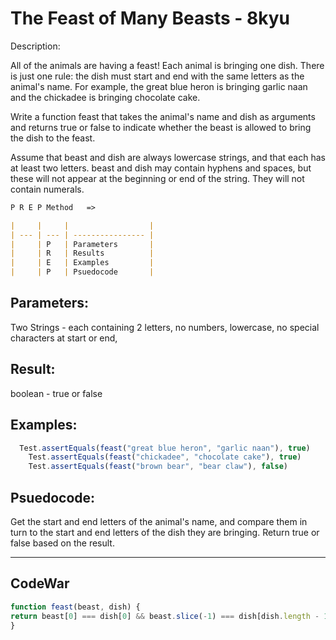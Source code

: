 
# The Feast of Many Beasts - 8kyu

Description:

All of the animals are having a feast! Each animal is bringing one dish. There is just one rule: the dish must start and end with the same letters as the animal's name. For example, the great blue heron is bringing garlic naan and the chickadee is bringing chocolate cake.

Write a function feast that takes the animal's name and dish as arguments and returns true or false to indicate whether the beast is allowed to bring the dish to the feast.

Assume that beast and dish are always lowercase strings, and that each has at least two letters. beast and dish may contain hyphens and spaces, but these will not appear at the beginning or end of the string. They will not contain numerals.

```md
P R E P Method   =>

|     |     |                  |
| --- | --- | ---------------- |
|     | P   | Parameters       |
|     | R   | Results          |
|     | E   | Examples         |
|     | P   | Psuedocode       |
```
## Parameters: 
Two Strings - each containing 2 letters, no numbers, lowercase, no special characters at start or end,
## Result: 
boolean - true or false
## Examples: 
```js
  Test.assertEquals(feast("great blue heron", "garlic naan"), true)
    Test.assertEquals(feast("chickadee", "chocolate cake"), true)
    Test.assertEquals(feast("brown bear", "bear claw"), false)
```
## Psuedocode: 
 Get the start and end letters of the animal's name, and compare them in turn to the start and end letters of the dish they are bringing. Return true or false based on the result.

---


## CodeWar

```js
function feast(beast, dish) {
return beast[0] === dish[0] && beast.slice(-1) === dish[dish.length - 1];
}
```
